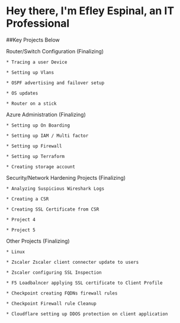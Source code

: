 # Hey there, I'm Efley Espinal, an IT Professional 
##Key Projects Below


  Router/Switch Configuration (Finalizing)
  
    * Tracing a user Device
    
    * Setting up Vlans 
    
    * OSPF advertising and failover setup
    
    * OS updates  
    
    * Router on a stick 

    
  Azure Administration (Finalizing)
  
    * Setting up On Boarding
    
    * Setting up IAM / Multi factor
    
    * Setting up Firewall
    
    * Setting up Terraform
    
    * Creating storage account 

    
  Security/Network Hardening  Projects (Finalizing)
  
    * Analyzing Suspicious Wireshark Logs
    
    * Creating a CSR
    
    * Creating SSL Certificate from CSR
    
    * Project 4
    
    * Project 5

    
  Other Projects (Finalizing)
  
    * Linux
    
    * Zscaler Zscaler client connecter update to users
    
    * Zscaler configuring SSL Inspection 
    
    * F5 Loadbalncer applying SSL certificate to Client Profile 
    
    * Checkpoint creating FQDNs firewall rules 
    
    * Checkpoint Firewall rule Cleanup
    
    * Cloudflare setting up DDOS protection on client application 

